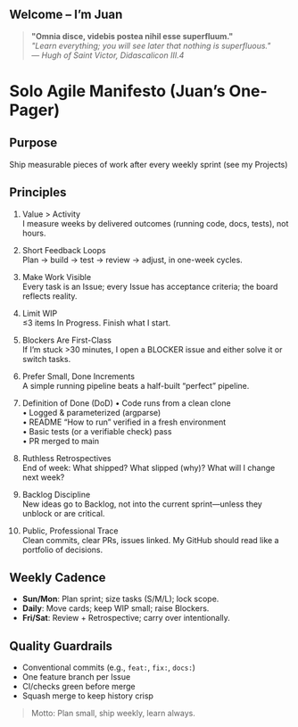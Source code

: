 ## Welcome – I’m Juan

> **"Omnia disce, videbis postea nihil esse superfluum."**  
> *"Learn everything; you will see later that nothing is superfluous."*  
> — *Hugh of Saint Victor, Didascalicon III.4*


# Solo Agile Manifesto (Juan’s One-Pager)

## Purpose
Ship measurable pieces of work after every weekly sprint (see my Projects)

## Principles
1) Value > Activity  
   I measure weeks by delivered outcomes (running code, docs, tests), not hours.

2) Short Feedback Loops  
   Plan → build → test → review → adjust, in one-week cycles.

3) Make Work Visible  
   Every task is an Issue; every Issue has acceptance criteria; the board reflects reality.

4) Limit WIP  
   ≤3 items In Progress. Finish what I start.

5) Blockers Are First-Class  
   If I’m stuck >30 minutes, I open a BLOCKER issue and either solve it or switch tasks.

6) Prefer Small, Done Increments  
   A simple running pipeline beats a half-built “perfect” pipeline.

7) Definition of Done (DoD)
   • Code runs from a clean clone  
   • Logged & parameterized (argparse)  
   • README “How to run” verified in a fresh environment  
   • Basic tests (or a verifiable check) pass  
   • PR merged to main

8) Ruthless Retrospectives  
   End of week: What shipped? What slipped (why)? What will I change next week?

9) Backlog Discipline  
   New ideas go to Backlog, not into the current sprint—unless they unblock or are critical.

10) Public, Professional Trace  
   Clean commits, clear PRs, issues linked. My GitHub should read like a portfolio of decisions.

## Weekly Cadence
- **Sun/Mon**: Plan sprint; size tasks (S/M/L); lock scope.  
- **Daily**: Move cards; keep WIP small; raise Blockers.  
- **Fri/Sat**: Review + Retrospective; carry over intentionally.

## Quality Guardrails
- Conventional commits (e.g., `feat:`, `fix:`, `docs:`)  
- One feature branch per Issue  
- CI/checks green before merge  
- Squash merge to keep history crisp

> Motto: Plan small, ship weekly, learn always.
